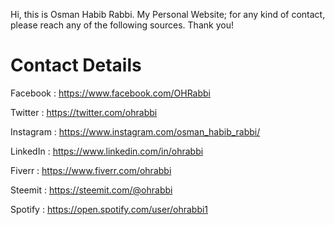 Hi, this is Osman Habib Rabbi.
My Personal Website; for any kind of contact, please reach any of the following sources. Thank you!

# Contact Details

Facebook : https://www.facebook.com/OHRabbi

Twitter : https://twitter.com/ohrabbi

Instagram : https://www.instagram.com/osman_habib_rabbi/

LinkedIn : https://www.linkedin.com/in/ohrabbi

Fiverr : https://www.fiverr.com/ohrabbi

Steemit : https://steemit.com/@ohrabbi

Spotify : https://open.spotify.com/user/ohrabbi1

